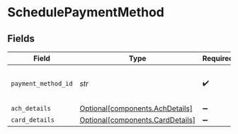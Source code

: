 # SchedulePaymentMethod


## Fields

| Field                                                                      | Type                                                                       | Required                                                                   | Description                                                                | Example                                                                    |
| -------------------------------------------------------------------------- | -------------------------------------------------------------------------- | -------------------------------------------------------------------------- | -------------------------------------------------------------------------- | -------------------------------------------------------------------------- |
| `payment_method_id`                                                        | *str*                                                                      | :heavy_check_mark:                                                         | N/A                                                                        | c520f1b9-0ba7-42f5-b977-248cdbe41c69                                       |
| `ach_details`                                                              | [Optional[components.AchDetails]](../../models/components/achdetails.md)   | :heavy_minus_sign:                                                         | N/A                                                                        |                                                                            |
| `card_details`                                                             | [Optional[components.CardDetails]](../../models/components/carddetails.md) | :heavy_minus_sign:                                                         | N/A                                                                        |                                                                            |